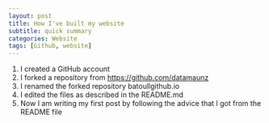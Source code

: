 ```yaml
---
layout: post
title: How I've built my website
subtitle: quick summary
categories: Website
tags: [Github, website]
---
```


1. I created a GitHub account
2. I forked a repository from https://github.com/datamaunz
3. I renamed the forked repository batoullgithub.io
4. I edited the files as described in the README.md
5. Now I am writing my first post by following the advice that I got from the README file
